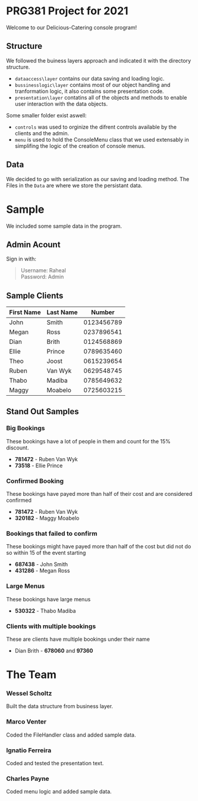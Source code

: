 # PRG381 Project for 2021

Welcome to our Delicious-Catering console program! 

## Structure

We followed the buiness layers approach and indicated it with the directory structure.
- `dataaccess\layer` contains our data saving and loading logic.
- `bussinesslogic\layer` contains most of our object handling and tranformation logic, it also contains some presentation code.
- `presentation\layer` contatins all of the objects and methods to enable user interaction with the data objects.

Some smaller folder exist aswell:

- `controls` was used to orginize the difrent controls available by the clients and the admin.
- `menu` is used to hold the ConsoleMenu class that we used extensably in simplifing the logic of the creation of console menus.

## Data

We decided to go with serialization as our saving and loading method. The Files in the `Data` are where we store the persistant data.

# Sample

We included some sample data in the program.

## Admin Acount

Sign in with:
>Username: Raheal  
>Password: Admin

## Sample Clients

| First Name | Last Name | Number     |
| ---------- |  -------- | ---------- |
| John       | Smith     | 0123456789 |
| Megan      | Ross      | 0237896541 |
| Dian       | Brith     | 0124568869 |
| Ellie      | Prince    | 0789635460 |
| Theo       | Joost     | 0615239654 |
| Ruben      | Van Wyk   | 0629548745 |
| Thabo      | Madiba    | 0785649632 |
| Maggy      | Moabelo   | 0725603215 |

## Stand Out Samples

### Big Bookings

These bookings have a lot of people in them and count for the 15% discount.

- **781472** - Ruben Van Wyk
- **73518** - Ellie Prince

### Confirmed Booking

These bookings have payed more than half of their cost and are considered confirmed

- **781472** - Ruben Van Wyk
- **320182** - Maggy Moabelo

### Bookings that failed to confirm

These bookings might have payed more than half of the cost but did not do so within 15 of the event starting

- **687438** - John Smith
- **431286** - Megan Ross

### Large Menus

These bookings have large menus

- **530322** - Thabo Madiba
 

### Clients with multiple bookings

These are clients have multiple bookings under their name

- Dian Brith - **678060** and **97360**

# The Team

 ### Wessel Scholtz
 Built the data structure from business layer.

 ### Marco Venter
 Coded the FileHandler class and added sample data.

 ### Ignatio Ferreira
 Coded and tested the presentation text.

 ### Charles Payne
 Coded menu logic and added sample data.
